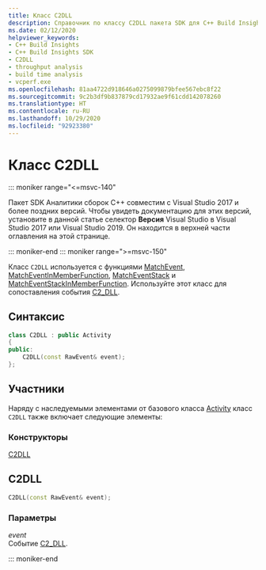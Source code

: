 ```yaml
---
title: Класс C2DLL
description: Справочник по классу C2DLL пакета SDK для C++ Build Insights.
ms.date: 02/12/2020
helpviewer_keywords:
- C++ Build Insights
- C++ Build Insights SDK
- C2DLL
- throughput analysis
- build time analysis
- vcperf.exe
ms.openlocfilehash: 81aa4722d918646a0275099879bfee567ebc8f22
ms.sourcegitcommit: 9c2b3df9b837879cd17932ae9f61cdd142078260
ms.translationtype: HT
ms.contentlocale: ru-RU
ms.lasthandoff: 10/29/2020
ms.locfileid: "92923380"
---
```

# <a name="c2dll-class"></a>Класс C2DLL

::: moniker range="<=msvc-140"

Пакет SDK Аналитики сборок С++ совместим с Visual Studio 2017 и более поздних версий. Чтобы увидеть документацию для этих версий, установите в данной статье селектор **Версия** Visual Studio в Visual Studio 2017 или Visual Studio 2019. Он находится в верхней части оглавления на этой странице.

::: moniker-end
::: moniker range=">=msvc-150"

Класс `C2DLL` используется с функциями [MatchEvent](../functions/match-event.md), [MatchEventInMemberFunction](../functions/match-event-in-member-function.md), [MatchEventStack](../functions/match-event-stack.md) и [MatchEventStackInMemberFunction](../functions/match-event-stack-in-member-function.md). Используйте этот класс для сопоставления события [C2_DLL](../event-table.md#c2-dll).

## <a name="syntax"></a>Синтаксис

```cpp
class C2DLL : public Activity
{
public:
    C2DLL(const RawEvent& event);
};
```

## <a name="members"></a>Участники

Наряду с наследуемыми элементами от базового класса [Activity](activity.md) класс `C2DLL` также включает следующие элементы:

### <a name="constructors"></a>Конструкторы

[C2DLL](#c2-dll)

## <a name="c2dll"></a><a name="c2-dll"></a> C2DLL

```cpp
C2DLL(const RawEvent& event);
```

### <a name="parameters"></a>Параметры

*event*\
Событие [C2_DLL](../event-table.md#c2-dll).

::: moniker-end
